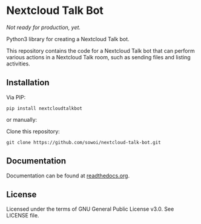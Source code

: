 # Nextcloud Talk Bot

*Not ready for production, yet.*

Python3 library for creating a Nextcloud Talk bot. 

This repository contains the code for a Nextcloud Talk bot that can perform various actions in a Nextcloud Talk room, such as sending files and listing activities.

## Installation

Via PIP:

```
pip install nextcloudtalkbot
```

or manually:

Clone this repository:

```
git clone https://github.com/sowoi/nextcloud-talk-bot.git
```


## Documentation

Documentation can be found at [readthedocs.org](https://nextcloud-talk-bot.readthedocs.io).

## License
Licensed under the terms of GNU General Public License v3.0. See LICENSE file.
